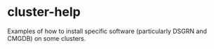 # cluster-help

Examples of how to install specific software (particularly DSGRN and CMGDB) on some clusters.
